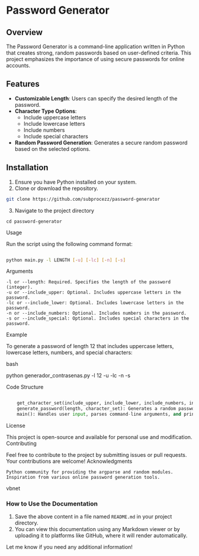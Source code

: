 # Password Generator

## Overview

The Password Generator is a command-line application written in Python that creates strong, random passwords based on user-defined criteria. This project emphasizes the importance of using secure passwords for online accounts.

## Features

- **Customizable Length**: Users can specify the desired length of the password.
- **Character Type Options**:
  - Include uppercase letters
  - Include lowercase letters
  - Include numbers
  - Include special characters
- **Random Password Generation**: Generates a secure random password based on the selected options.

## Installation

1. Ensure you have Python installed on your system.
2. Clone or download the repository.

```bash
git clone https://github.com/subprocezz/password-generator
```

3. Navigate to the project directory
```
cd password-generator
```

Usage

Run the script using the following command format:

```bash

python main.py -l LENGTH [-u] [-lc] [-n] [-s]
```
Arguments

    -l or --length: Required. Specifies the length of the password (integer).
    -u or --include_upper: Optional. Includes uppercase letters in the password.
    -lc or --include_lower: Optional. Includes lowercase letters in the password.
    -n or --include_numbers: Optional. Includes numbers in the password.
    -s or --include_special: Optional. Includes special characters in the password.

Example

To generate a password of length 12 that includes uppercase letters, lowercase letters, numbers, and special characters:

bash

python generador_contrasenas.py -l 12 -u -lc -n -s

Code Structure
```py

    get_character_set(include_upper, include_lower, include_numbers, include_special): Constructs the character set based on user preferences.
    generate_password(length, character_set): Generates a random password using the specified length and character set.
    main(): Handles user input, parses command-line arguments, and prints the generated password.
```
License

This project is open-source and available for personal use and modification.
Contributing

Feel free to contribute to the project by submitting issues or pull requests. Your contributions are welcome!
Acknowledgments

    Python community for providing the argparse and random modules.
    Inspiration from various online password generation tools.

vbnet


### How to Use the Documentation

1. Save the above content in a file named `README.md` in your project directory.
2. You can view this documentation using any Markdown viewer or by uploading it to platforms like GitHub, where it will render automatically.

Let me know if you need any additional information!

